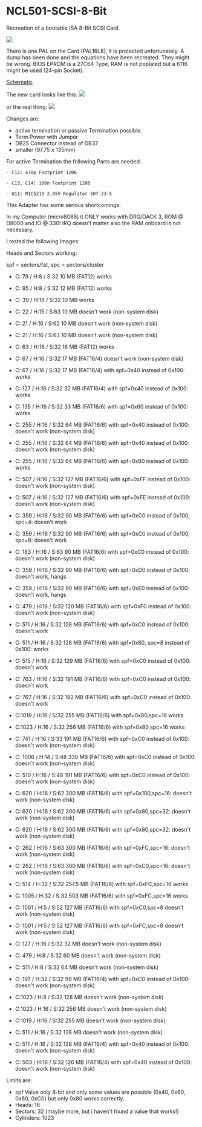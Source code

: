 # NCL501-SCSI-8-Bit
Recreation of a bootable ISA 8-Bit SCSI Card.

![](pics/NCL%20501.jpg)

There is one PAL on the Card (PAL16L8), it is protected unfortunately.
A dump has been done and the equations have been recreated.
They might be wrong.
BIOS EPROM is a 27C64 Type, RAM is not poplated but a 6116 might be used (24-pin Socket).

[Schematic](schematic/NCL501/pdf/NCL501.pdf)

The new card looks like this:
![](pics/New%20Card%20Rendering.png)

or the real thing:
![](pics/PCB_Complete.jpg)


Changes are:

* active termination or passive Termination possible.
* Term Power with Jumper
* DB25 Connector instead of DB37
* smaller (97.75 x 135mm)

For active Termination the following Parts are needed:

    - C12: 470p Footprint 1206

    - C13, C14: 100n Footprint 1206

    - U11: MIC5219 2.85V Regulator SOT-23-5

This Adapter has some serious shortcomings:

In my Computer (micro8088) it ONLY works with DRQ/DACK 3, ROM @ D8000 and IO @ 330!
IRQ doesn't matter also the RAM onboard is not necessary.

I tested the following Images:

Heads and Sectors working:

spf = sectors/fat, spc = sectors/cluster

* C:  79 / H:8  / S:32 10 MB (FAT12) works
* C:  95 / H:8  / S:32 12 MB (FAT12) works
* C:  39 / H:16 / S:32 10 MB works
* C:  22 / H:15 / S:63 10 MB doesn't work (non-system disk)
* C:  21 / H:16 / S:62 10 MB doesn't work (non-system disk)
* C:  21 / H:16 / S:63 10 MB doesn't work (non-system disk)
* C:  63 / H:16 / S:32 16 MB (FAT12) works
* C:  67 / H:16 / S:32 17 MB (FAT16/4) doesn't work (non-system disk)
* C:  67 / H:16 / S:32 17 MB (FAT16/4) with spf=0x40 instead of 0x100: works
* C: 127 / H:16 / S:32 32 MB (FAT16/4) with spf=0x40 instead of 0x100: works
* C: 135 / H:16 / S:32 33 MB (FAT16/6) with spf=0x60 instead of 0x100: works
* C: 255 / H:16 / S:32 64 MB (FAT16/6) with spf=0x40 instead of 0x100: doesn't work (non-system disk)
* C: 255 / H:16 / S:32 64 MB (FAT16/6) with spf=0x40 instead of 0x100: doesn't work (non-system disk)
* C: 255 / H:16 / S:32 64 MB (FAT16/6) with spf=0x80 instead of 0x100: works
* C: 507 / H:16 / S:32 127 MB (FAT16/6) with spf=0xFF instead of 0x100: doesn't work (non-system disk)
* C: 507 / H:16 / S:32 127 MB (FAT16/6) with spf=0xFE instead of 0x100: doesn't work (non-system disk)
* C: 359 / H:16 / S:32 90 MB (FAT16/6) with spf=0xC0 instead of 0x100, spc=4: doesn't work
* C: 359 / H:16 / S:32 90 MB (FAT16/6) with spf=0xC0 instead of 0x100, spc=8: doesn't work
* C: 183 / H:16 / S:63 90 MB (FAT16/6) with spf=0xC0 instead of 0x100: doesn't work (non-system disk)
* C: 359 / H:16 / S:32 90 MB (FAT16/6) with spf=0xD0 instead of 0x100: doesn't work, hangs
* C: 359 / H:16 / S:32 90 MB (FAT16/6) with spf=0xE0 instead of 0x100: doesn't work, hangs
* C: 479 / H:16 / S:32 120 MB (FAT16/6) with spf=0xF0 instead of 0x100: doesn't work (non-system disk)
* C: 511 / H:16 / S:32 128 MB (FAT16/6) with spf=0xC0 instead of 0x100: doesn't work
* C: 511 / H:16 / S:32 128 MB (FAT16/6) with spf=0x80, spc=8 instead of 0x100: works
* C: 515 / H:16 / S:32 129 MB (FAT16/6) with spf=0xC0 instead of 0x100: doesn't work
* C: 763 / H:16 / S:32 191 MB (FAT16/6) with spf=0xC0 instead of 0x100: doesn't work
* C: 767 / H:16 / S:32 192 MB (FAT16/6) with spf=0xC0 instead of 0x100: doesn't work
* C:1019 / H:16 / S:32 255 MB (FAT16/6) with spf=0x80,spc=16  works
* C:1023 / H:16 / S:32 256 MB (FAT16/6) with spf=0x80,spc=16  works
* C: 741 / H:16 / S:33 191 MB (FAT16/6) with spf=0xC0 instead of 0x100: doesn't work (non-system disk)
* C: 1006 / H:14 / S:48 330 MB (FAT16/6) with spf=0xC0 instead of 0x100: doesn't work (non-system disk)
* C:  510 / H:16 / S:48 191 MB (FAT16/6) with spf=0xC0 instead of 0x100: doesn't work (non-system disk)
* C:  620 / H:16 / S:62 300 MB (FAT16/6) with spf=0x100,spc=16: doesn't work (non-system disk)
* C:  620 / H:16 / S:62 300 MB (FAT16/6) with spf=0x80,spc=32: doesn't work (non-system disk)
* C:  620 / H:16 / S:62 300 MB (FAT16/6) with spf=0x80,spc=32: doesn't work (non-system disk)
* C:  262 / H:16 / S:63 300 MB (FAT16/6) with spf=0xFC,spc=16: doesn't work (non-system disk)
* C:  262 / H:16 / S:63 300 MB (FAT16/6) with spf=0xC0,spc=16: doesn't work (non-system disk)
* C:  514 / H:32 / S:32 257.5 MB (FAT16/6) with spf=0xFC,spc=16  works
* C: 1005 / H:32 / S:32 503 MB (FAT16/6) with spf=0xFC,spc=16  works
* C: 1001 / H:5 / S:52 127 MB (FAT16/6) with spf=0xC0,spc=8 doesn't work (non-system disk)
* C: 1001 / H:5 / S:52 127 MB (FAT16/6) with spf=0xFC,spc=8 doesn't work (non-system disk)
 
* C: 127 / H:16 / S:32 32 MB doesn't work (non-system disk)
* C: 479 / H:8  / S:32 60 MB doesn't work (non-system disk)
* C: 511 / H:8  / S:32 64 MB doesn't work (non-system disk)
* C: 197 / H:32 / S:32 99 MB (FAT16/4) with spf=0xC0 instead of 0x100: doesn't work (non-system disk)
* C:1023 / H:8  / S:32 128 MB doesn't work (non-system disk)
* C:1023 / H:16 / S:32 256 MB doesn't work (non-system disk)
* C:1019 / H:16 / S:32 255 MB doesn't work (non-system disk)
* C: 511 / H:16 / S:32 128 MB doesn't work (non-system disk)
* C: 511 / H:16 / S:32 128 MB (FAT16/4) with spf=0x40 instead of 0x100: doesn't work (non-system disk)
* C: 503 / H:16 / S:32 126 MB (FAT16/4) with spf=0x40 instead of 0x100: doesn't work (non-system disk)

Limits are: 

* spf Value only 8-bit and only some values are possible (0x40, 0x60, 0x80, 0xC0) but only 0x80 works correctly.
* Heads: 16
* Sectors: 32 (maybe more, but i haven't found a value that works!)
* Cylinders: 1023 
